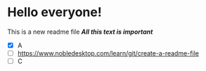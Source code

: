 # Hello everyone!
This is a new readme file
***All this text is important***
- [x] A
- [ ] https://www.nobledesktop.com/learn/git/create-a-readme-file
- [ ] C